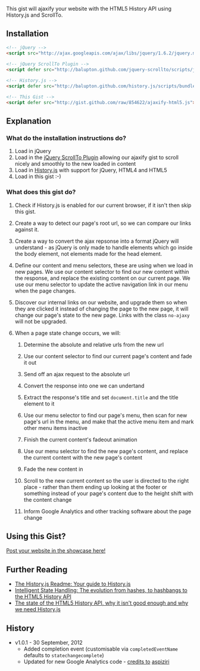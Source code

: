 This gist will ajaxify your website with the HTML5 History API using History.js and ScrollTo.


## Installation

``` html
<!-- jQuery --> 
<script src="http://ajax.googleapis.com/ajax/libs/jquery/1.6.2/jquery.min.js"></script> 
 
<!-- jQuery ScrollTo Plugin -->
<script defer src="http://balupton.github.com/jquery-scrollto/scripts/jquery.scrollto.min.js"></script>

<!-- History.js --> 
<script defer src="http://balupton.github.com/history.js/scripts/bundled/html4+html5/jquery.history.js"></script>

<!-- This Gist -->
<script defer src="http://gist.github.com/raw/854622/ajaxify-html5.js"></script>  
```

## Explanation

### What do the installation instructions do?

1. Load in jQuery
1. Load in the [jQuery ScrollTo Plugin](https://github.com/balupton/jquery-scrollto) allowing our ajaxify gist to scroll nicely and smoothly to the new loaded in content
1. Load in [History.js](https://github.com/balupton/history.js) with support for jQuery, HTML4 and HTML5
1. Load in this gist :-)

### What does this gist do?

1. Check if History.js is enabled for our current browser, if it isn't then skip this gist.

1. Create a way to detect our page's root url, so we can compare our links against it.

1. Create a way to convert the ajax repsonse into a format jQuery will understand - as jQuery is only made to handle elements which go inside the body element, not elements made for the head element.

1. Define our content and menu selectors, these are using when we load in new pages. We use our content selector to find our new content within the response, and replace the existing content on our current page. We use our menu selector to update the active navigation link in our menu when the page changes.

1. Discover our internal links on our website, and upgrade them so when they are clicked it instead of changing the page to the new page, it will change our page's state to the new page. Links with the class `no-ajaxy` will not be upgraded.

1. When a page state change occurs, we will:

	1. Determine the absolute and relative urls from the new url

	1. Use our content selector to find our current page's content and fade it out

	1. Send off an ajax request to the absolute url

	1. Convert the response into one we can undertand

	1. Extract the response's title and set `document.title` and the title element to it

	1. Use our menu selector to find our page's menu, then scan for new page's url in the menu, and make that the active menu item and mark other menu items inactive
	
	1. Finish the current content's fadeout animation

	1. Use our menu selector to find the new page's content, and replace the current content with the new page's content

	1. Fade the new content in

	1. Scroll to the new current content so the user is directed to the right place - rather than them ending up looking at the footer or something instead of your page's content due to the height shift with the content change

	1. Inform Google Analytics and other tracking software about the page change


## Using this Gist?

[Post your website in the showcase here!](https://github.com/balupton/history.js/wiki/Showcase)

## Further Reading

- [The History.js Readme: Your guide to History.js](https://github.com/balupton/history.js)
- [Intelligent State Handling: The evolution from hashes, to hashbangs to the HTML5 History API](https://github.com/balupton/history.js/wiki/Intelligent-State-Handling)
- [The state of the HTML5 History API, why it isn't good enough and why we need History.js](https://github.com/balupton/history.js/wiki/The-State-of-the-HTML5-History-API)

## History

- v1.0.1 - 30 September, 2012
	- Added completion event (customisable via `completedEventName` defaults to `statechangecomplete`)
	- Updated for new Google Analytics code - [credits to](https://gist.github.com/854622#gistcomment-294951) [aspiziri](https://github.com/aspiziri)

